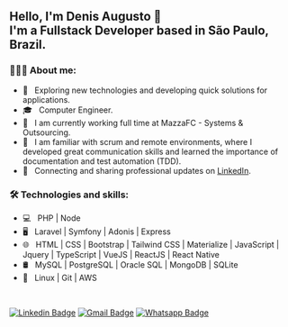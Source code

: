 <h2> Hello, I'm Denis Augusto 👋 </br>
 I'm a Fullstack Developer based in São Paulo, Brazil.
</h2>


<h3> 👨🏻‍💻 About me: </h3>

- 🤔 &nbsp; Exploring new technologies and developing quick solutions for applications.
- 🎓 &nbsp; Computer Engineer.
- 💼 &nbsp; I am currently working full time at MazzaFC - Systems & Outsourcing.
- 🌱 &nbsp; I am familiar with scrum and remote environments, where I developed great communication skills and learned the importance of documentation and test automation (TDD).
- 💼 &nbsp; Connecting and sharing professional updates on <a href="https://www.linkedin.com/in/denisgusto/">LinkedIn</a>.

<h3>🛠 Technologies and skills:</h3>

- 💻 &nbsp; PHP | Node
- 🖥 &nbsp; Laravel | Symfony | Adonis | Express
- 🌐 &nbsp; HTML | CSS | Bootstrap | Tailwind CSS | Materialize | JavaScript | Jquery | TypeScript | VueJS | ReactJS | React Native
- 🛢 &nbsp; MySQL | PostgreSQL | Oracle SQL | MongoDB | SQLite
- 🔧 &nbsp; Linux | Git | AWS

</br>

[![Linkedin Badge](https://img.shields.io/badge/LinkedIn-0077B5?style=for-the-badge&logo=linkedin&logoColor=white)](https://www.linkedin.com/in/denisgusto/)
[![Gmail Badge](https://img.shields.io/badge/Gmail-D14836?style=for-the-badge&logo=gmail&logoColor=white)](mailto:denisgusto@gmail.com)
[![Whatsapp Badge](https://img.shields.io/badge/WhatsApp-25D366?style=for-the-badge&logo=whatsapp&logoColor=white)](https://api.whatsapp.com/send?phone=5517991918546)
